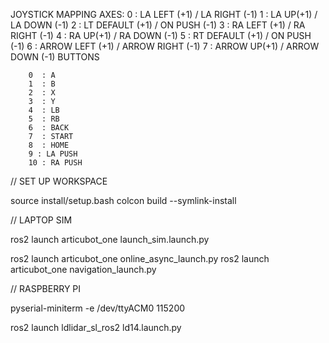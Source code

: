 JOYSTICK MAPPING
AXES:
0 : LA LEFT (+1) / LA RIGHT (-1)
1 : LA UP(+1) / LA DOWN (-1)
2 : LT DEFAULT (+1) / ON PUSH (-1)
3 : RA LEFT (+1) / RA RIGHT (-1)
4 : RA UP(+1) / RA DOWN (-1)
5 : RT DEFAULT (+1) / ON PUSH (-1)
6 : ARROW LEFT (+1) / ARROW RIGHT (-1)
7 : ARROW UP(+1) / ARROW DOWN (-1)
BUTTONS

    	0  : A
    	1  : B
    	2  : X
    	3  : Y
    	4  : LB
    	5  : RB
    	6  : BACK
    	7  : START
    	8  : HOME
    	9 : LA PUSH
    	10 : RA PUSH


// SET UP WORKSPACE

source install/setup.bash
colcon build --symlink-install

// LAPTOP SIM

ros2 launch articubot_one launch_sim.launch.py

ros2 launch articubot_one online_async_launch.py
ros2 launch articubot_one navigation_launch.py

// RASPBERRY PI

pyserial-miniterm -e /dev/ttyACM0 115200

ros2 launch ldlidar_sl_ros2 ld14.launch.py
